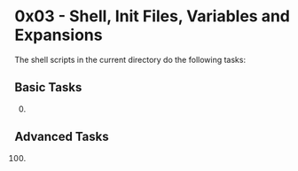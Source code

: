 # 0x03 - Shell, Init Files, Variables and Expansions

The shell scripts in the current directory do the following tasks:
## Basic Tasks
0. 


## Advanced Tasks
100. 
